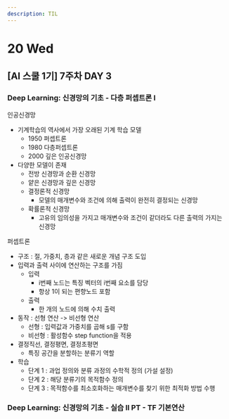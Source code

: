 ```yaml
---
description: TIL
---
```


# 20 Wed

## \[AI 스쿨 1기\] 7주차 DAY 3

### Deep Learning: 신경망의 기초 - 다층 퍼셉트론 I

인공신경망

* 기계학습의 역사에서 가장 오래된 기계 학습 모델
  * 1950 퍼셉트론
  * 1980 다층퍼셉트론
  * 2000 깊은 인공신경망
* 다양한 모델이 존재
  * 전방 신경망과 순환 신경망
  * 얕은 신경망과 깊은 신경망
  * 결정론적 신경망
    * 모델의 매개변수와 조건에 의해 출력이 완전히 결정되는 신경망
  * 확률론적 신경망
    * 고유의 임의성을 가지고 매개변수와 조건이 같더라도 다른 출력의 가지는 신경망



퍼셉트론

* 구조 : 절, 가중치, 층과 같은 새로운 개념 구조 도입
* 입력과 출력 사이에 연산하는 구조를 가짐
  * 입력
    * i번째 노드는 특징 벡터의 i번째 요소를 담당
    * 항상 1이 되는 편향노드 포함
  * 출력
    * 한 개의 노드에 의해 수치 출력
* 동작 : 선형 연산 -&gt; 비선형 연산
  * 선형 : 입력값과 가중치를 곱해 s를 구함
  * 비선형 : 활성함수 step function을 적용
* 결정직선, 결정평면, 결정초평면
  * 특징 공간을 분할하는 분류기 역할
* 학습
  * 단계 1 : 과업 정의와 분류 과정의 수학적 정의 \(가설 설정\)
  * 단계 2 : 해당 분류기의 목적함수 정의
  * 단계 3 : 목적함수를 최소호화하는 매개변수를 찾기 위한 최적화 방법 수행

















### Deep Learning: 신경망의 기초 - 실습 II PT - TF 기본연산



